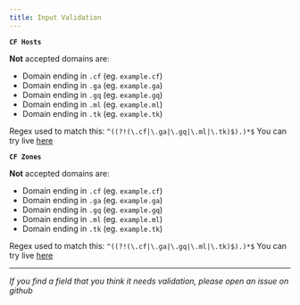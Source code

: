 ```yaml
---
title: Input Validation
---
```


**`CF Hosts`**

**Not** accepted domains are:

- Domain ending in `.cf` (eg. `example.cf`)
- Domain ending in `.ga` (eg. `example.ga`)
- Domain ending in `.gq` (eg. `example.gq`)
- Domain ending in `.ml` (eg. `example.ml`)
- Domain ending in `.tk` (eg. `example.tk`)

Regex used to match this: `^((?!(\.cf|\.ga|\.gq|\.ml|\.tk)$).)*$`
You can try live [here](https://regex101.com/r/rZBln5/1)

**`CF Zones`**

**Not** accepted domains are:

- Domain ending in `.cf` (eg. `example.cf`)
- Domain ending in `.ga` (eg. `example.ga`)
- Domain ending in `.gq` (eg. `example.gq`)
- Domain ending in `.ml` (eg. `example.ml`)
- Domain ending in `.tk` (eg. `example.tk`)

Regex used to match this: `^((?!(\.cf|\.ga|\.gq|\.ml|\.tk)$).)*$`
You can try live [here](https://regex101.com/r/rZBln5/1)

---

_If you find a field that you think it needs validation, please open an issue on github_

